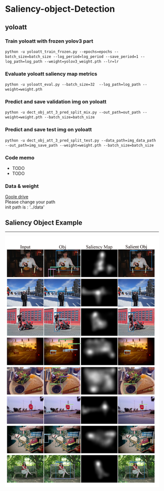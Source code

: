 # Saliency-object-Detection
  
## yoloatt
  
### Train yoloatt with frozen yolov3 part
    python -u yoloatt_train_frozen.py --epochs=epochs --batch_size=batch_size --log_period=log_period --save_period=1 --log_path=log_path --weight=yolov3_weight.pth --lr=lr
  
### Evaluate yoloatt saliency map metrics
    python -u yoloatt_eval.py --batch_size=32  --log_path=log_path --weight=weight.pth
  
### Predict and save validation img on yoloatt 
    python -u dect_obj_att_3_pred_split_mix.py --out_path=out_path --weight=weight.pth --batch_size=batch_size
  
### Predict and save test img on yoloatt 
    python -u dect_obj_att_3_pred_split_test.py --data_path=img_data_path --out_path=img_save_path --weight=weight.pth --batch_size=batch_size
  
### Code memo
  * TODO
  * TODO
### Data & weight
[Goole drive](https://drive.google.com/drive/folders/1s-xrGMb26etWnLVvbrngF0eKq3FvAbth?usp=sharing)    
    Please change your path    
    init path is : '../data'
  
## Saliency Object Example
---
![method5_Salobj](https://github.com/Lu-Hsuan/yoloatt_v3_2/blob/master/img_example/sal_obj_test%203_ch.png)
  
